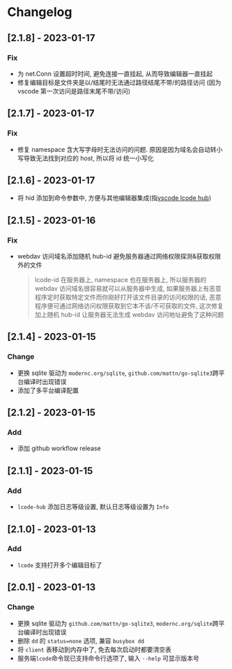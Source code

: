 # Changelog

## [2.1.8] - 2023-01-17

### Fix

- 为 net.Conn 设置超时时间, 避免连接一直挂起, 从而导致编辑器一直挂起
- 修复编辑目标是文件夹是以/结尾时无法通过路径结尾不带/的路径访问 (因为 vscode 第一次访问是路径末尾不带/访问)

## [2.1.7] - 2023-01-17

### Fix

- 修复 namespace 含大写字母时无法访问的问题. 原因是因为域名会自动转小写导致无法找到对应的 host, 所以将 id 统一小写化

## [2.1.6] - 2023-01-17

- 将 hid 添加到命令参数中, 方便与其他编辑器集成(指[vscode lcode hub](https://github.com/vscode-lcode/hub))

## [2.1.5] - 2023-01-16

### Fix

- webdav 访问域名添加随机 hub-id 避免服务器通过网络权限探测&获取权限外的文件
  > lcode-id 在服务器上, namespace 也在服务器上, 所以服务器的 webdav 访问域名很容易就可以从服务器中生成, 如果服务器上有恶意程序定时获取特定文件而你刚好打开该文件目录的访问权限的话, 恶意程序便可通过网络访问权限获取到它本不该/不可获取的文件, 这次修复加上随机 hub-id 让服务器无法生成 webdav 访问地址避免了这种问题

## [2.1.4] - 2023-01-15

### Change

- 更换 sqlite 驱动为 `modernc.org/sqlite`, `github.com/mattn/go-sqlite3`跨平台编译时出现错误
- 添加了多平台编译配置

## [2.1.2] - 2023-01-15

### Add

- 添加 github workflow release

## [2.1.1] - 2023-01-15

### Add

- `lcode-hub` 添加日志等级设置, 默认日志等级设置为 `Info`

## [2.1.0] - 2023-01-13

### Add

- `lcode` 支持打开多个编辑目标了

## [2.0.1] - 2023-01-13

### Change

- 更换 sqlite 驱动为 `github.com/mattn/go-sqlite3`, `modernc.org/sqlite`跨平台编译时出现错误
- 删除 `dd` 的 `status=none` 选项, 兼容 `busybox dd`
- 将 `client` 表移动到内存中了, 免去每次启动时都要清空表
- 服务端`lcode`命令现已支持命令行选项了, 输入 `--help` 可显示版本号
